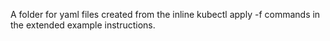A folder for yaml files created from the inline kubectl apply -f commands in the extended example instructions.
